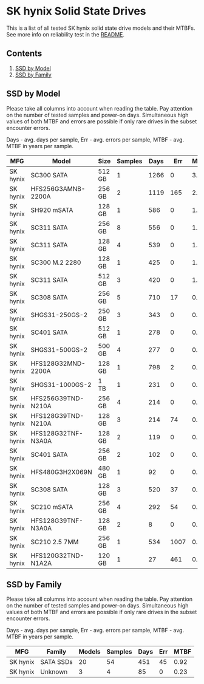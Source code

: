 SK hynix Solid State Drives
===========================

This is a list of all tested SK hynix solid state drive models and their MTBFs. See
more info on reliability test in the [README](https://github.com/bsdhw/SMART).

Contents
--------

1. [ SSD by Model  ](#ssd-by-model)
2. [ SSD by Family ](#ssd-by-family)

SSD by Model
------------

Please take all columns into account when reading the table. Pay attention on the
number of tested samples and power-on days. Simultaneous high values of both MTBF
and errors are possible if only rare drives in the subset encounter errors.

Days - avg. days per sample,
Err  - avg. errors per sample,
MTBF - avg. MTBF in years per sample.

| MFG       | Model              | Size   | Samples | Days  | Err   | MTBF |
|-----------|--------------------|--------|---------|-------|-------|------|
| SK hynix  | SC300 SATA         | 512 GB | 1       | 1266  | 0     | 3.47   |
| SK hynix  | HFS256G3AMNB-2200A | 256 GB | 2       | 1119  | 165   | 2.12   |
| SK hynix  | SH920 mSATA        | 128 GB | 1       | 586   | 0     | 1.61   |
| SK hynix  | SC311 SATA         | 256 GB | 8       | 556   | 0     | 1.53   |
| SK hynix  | SC311 SATA         | 128 GB | 4       | 539   | 0     | 1.48   |
| SK hynix  | SC300 M.2 2280     | 128 GB | 1       | 425   | 0     | 1.17   |
| SK hynix  | SC311 SATA         | 512 GB | 3       | 420   | 0     | 1.15   |
| SK hynix  | SC308 SATA         | 256 GB | 5       | 710   | 17    | 0.96   |
| SK hynix  | SHGS31-250GS-2     | 250 GB | 3       | 343   | 0     | 0.94   |
| SK hynix  | SC401 SATA         | 512 GB | 1       | 278   | 0     | 0.76   |
| SK hynix  | SHGS31-500GS-2     | 500 GB | 4       | 277   | 0     | 0.76   |
| SK hynix  | HFS128G32MND-2200A | 128 GB | 1       | 798   | 2     | 0.73   |
| SK hynix  | SHGS31-1000GS-2    | 1 TB   | 1       | 231   | 0     | 0.63   |
| SK hynix  | HFS256G39TND-N210A | 256 GB | 4       | 214   | 0     | 0.59   |
| SK hynix  | HFS128G39TND-N210A | 128 GB | 3       | 214   | 74    | 0.50   |
| SK hynix  | HFS128G32TNF-N3A0A | 128 GB | 2       | 119   | 0     | 0.33   |
| SK hynix  | SC401 SATA         | 256 GB | 2       | 102   | 0     | 0.28   |
| SK hynix  | HFS480G3H2X069N    | 480 GB | 1       | 92    | 0     | 0.25   |
| SK hynix  | SC308 SATA         | 128 GB | 3       | 520   | 37    | 0.10   |
| SK hynix  | SC210 mSATA        | 256 GB | 4       | 292   | 54    | 0.03   |
| SK hynix  | HFS128G39TNF-N3A0A | 128 GB | 2       | 8     | 0     | 0.02   |
| SK hynix  | SC210 2.5 7MM      | 256 GB | 1       | 534   | 1007  | 0.00   |
| SK hynix  | HFS120G32TND-N1A2A | 120 GB | 1       | 27    | 461   | 0.00   |

SSD by Family
-------------

Please take all columns into account when reading the table. Pay attention on the
number of tested samples and power-on days. Simultaneous high values of both MTBF
and errors are possible if only rare drives in the subset encounter errors.

Days - avg. days per sample,
Err  - avg. errors per sample,
MTBF - avg. MTBF in years per sample.

| MFG       | Family                 | Models | Samples | Days  | Err   | MTBF |
|-----------|------------------------|--------|---------|-------|-------|------|
| SK hynix  | SATA SSDs              | 20     | 54      | 451   | 45    | 0.92   |
| SK hynix  | Unknown                | 3      | 4       | 85    | 0     | 0.23   |
